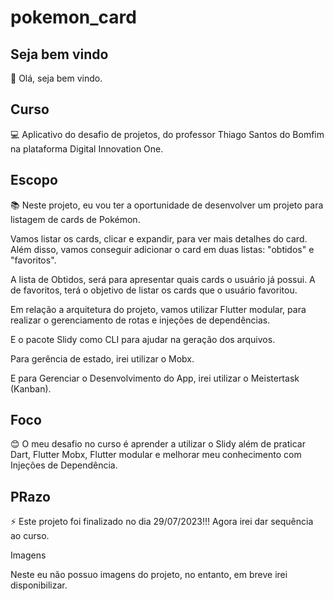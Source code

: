 # pokemon_card

## Seja bem vindo

👋 Olá, seja bem vindo.

## Curso

💻 Aplicativo do desafio de projetos, do professor Thiago Santos do Bomfim na plataforma Digital Innovation One.

## Escopo

📚 Neste projeto, eu vou ter a oportunidade de desenvolver um projeto para listagem de cards de Pokémon.

Vamos listar os cards, clicar e expandir, para ver mais detalhes do card. Além disso, vamos conseguir adicionar o card em duas listas: "obtidos" e "favoritos".

A lista de Obtidos, será para apresentar quais cards o usuário já possui. A de favoritos, terá o objetivo de listar os cards que o usuário favoritou.

Em relação a arquitetura do projeto, vamos utilizar Flutter modular, para realizar o gerenciamento de rotas e injeções de dependências.

E o pacote Slidy como CLI para ajudar na geração dos arquivos.

Para gerência de estado, irei utilizar o Mobx.

E para Gerenciar o Desenvolvimento do App, irei utilizar o Meistertask (Kanban).

## Foco

😊 O meu desafio no curso é aprender a utilizar o Slidy além de praticar Dart, Flutter Mobx, Flutter modular e melhorar meu conhecimento com Injeções de Dependência.

## PRazo

⚡ Este projeto foi finalizado no dia 29/07/2023!!! Agora irei dar sequência ao curso.

Imagens

Neste eu não possuo imagens do projeto, no entanto, em breve irei disponibilizar.
